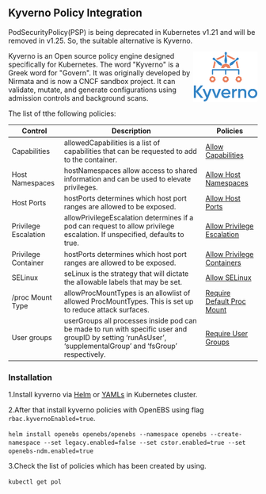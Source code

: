 ## Kyverno Policy Integration

PodSecurityPolicy(PSP) is being deprecated in Kubernetes v1.21 and will be removed in v1.25. So, the suitable alternative is Kyverno.

<img width="130" align="right" alt="Kyverno Logo" src="https://github.com/cncf/artwork/blob/master/projects/kyverno/stacked/color/kyverno-stacked-color.png" xmlns="http://www.w3.org/1999/html">

Kyverno is an Open source policy engine designed specifically for Kubernetes. The word "Kyverno" is a Greek word for "Govern". It was originally developed by Nirmata and is now a CNCF sandbox project. It can validate, mutate, and generate configurations using admission controls and background scans.

The list of tthe following policies:

| Control                        | Description                                   | Policies                                  |
| -------------------------------| --------------------------------------------- | ----------------------------------------- |
| Capabilities                   | allowedCapabilities is a list of capabilities that can be requested to add to the container.| [Allow Capabilities](https://github.com/openebs/charts/blob/main/charts/openebs/templates/kyverno/allow-capabilities.yaml)   |
| Host Namespaces                | hostNamespaces allow access to shared information and can be used to elevate privileges.| [Allow Host Namespaces](https://github.com/openebs/charts/blob/main/charts/openebs/templates/kyverno/allow-host-namespaces.yaml) |
| Host Ports                     | hostPorts determines which host port ranges are allowed to be exposed.| [Allow Host Ports](https://github.com/openebs/charts/blob/main/charts/openebs/templates/kyverno/allow-host-ports.yaml)|
| Privilege Escalation           | allowPrivilegeEscalation determines if a pod can request to allow privilege escalation. If unspecified, defaults to true.| [Allow Privilege Escalation](https://github.com/openebs/charts/blob/main/charts/openebs/templates/kyverno/allow-privilege-escalation.yaml)|
| Privilege Container            | hostPorts determines which host port ranges are allowed to be exposed.| [Allow Privilege Containers](https://github.com/openebs/charts/blob/main/charts/openebs/templates/kyverno/allow-privileged-containers.yaml) |
| SELinux                        | seLinux is the strategy that will dictate the allowable labels that may be set. | [Allow SELinux](https://github.com/openebs/charts/blob/main/charts/openebs/templates/kyverno/allow-selinux.yaml) |
| /proc Mount Type               | allowProcMountTypes is an allowlist of allowed ProcMountTypes. This is set up to reduce attack surfaces.| [Require Default Proc Mount](https://github.com/openebs/charts/blob/main/charts/openebs/templates/kyverno/allow-proc-mount.yaml)|
| User groups                    | userGroups all processes inside pod can be made to run with specific user and groupID by setting ‘runAsUser’, ‘supplementalGroup’ and ‘fsGroup’ respectively. | [Require User Groups](https://github.com/openebs/charts/blob/main/charts/openebs/templates/kyverno/require-user-groups.yaml) |


### Installation

1.Install kyverno via [Helm](https://kyverno.io/docs/installation/#install-kyverno-using-helm) or [YAMLs](https://kyverno.io/docs/installation/#install-kyverno-using-yamls) in Kubernetes cluster.

2.After that install kyverno policies with OpenEBS using flag `rbac.kyvernoEnabled=true`.

`helm install openebs openebs/openebs --namespace openebs --create-namespace --set legacy.enabled=false --set cstor.enabled=true --set openebs-ndm.enabled=true`

3.Check the list of policies which has been created by using.

`kubectl get pol`